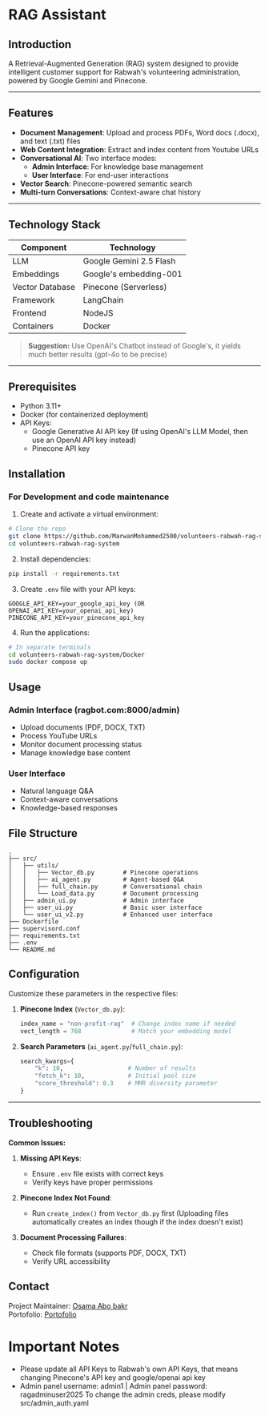 # RAG Assistant

## Introduction
A Retrieval-Augmented Generation (RAG) system designed to provide intelligent customer support for Rabwah's volunteering administration, powered by Google Gemini and Pinecone.

---

## Features

- **Document Management**: Upload and process PDFs, Word docs (.docx), and text (.txt) files
- **Web Content Integration**: Extract and index content from Youtube URLs
- **Conversational AI**: Two interface modes:
  - **Admin Interface**: For knowledge base management
  - **User Interface**: For end-user interactions
- **Vector Search**: Pinecone-powered semantic search
- **Multi-turn Conversations**: Context-aware chat history
---

## Technology Stack

| Component          | Technology                          |
|--------------------|-------------------------------------|
| LLM                | Google Gemini 2.5 Flash             |
| Embeddings         | Google's embedding-001              |
| Vector Database    | Pinecone (Serverless)               |
| Framework          | LangChain                           |
| Frontend           | NodeJS                              |
| Containers         | Docker                              |

> **Suggestion:** Use OpenAI's Chatbot instead of Google's, it yields much better results (gpt-4o to be precise)

---

## Prerequisites
- Python 3.11+
- Docker (for containerized deployment)
- API Keys:
  - Google Generative AI API key (If using OpenAI's LLM Model, then use an OpenAI API key instead)
  - Pinecone API key

## Installation

### For Development and code maintenance

1. Create and activate a virtual environment:
```bash
# Clone the repo
git clone https://github.com/MarwanMohammed2500/volunteers-rabwah-rag-system.git
cd volunteers-rabwah-rag-system
```

2. Install dependencies:
```bash
pip install -r requirements.txt
```

3. Create `.env` file with your API keys:
```env
GOOGLE_API_KEY=your_google_api_key (OR OPENAI_API_KEY=your_openai_api_key)
PINECONE_API_KEY=your_pinecone_api_key
```

4. Run the applications:
```bash
# In separate terminals
cd volunteers-rabwah-rag-system/Docker
sudo docker compose up
```

## Usage

### Admin Interface (ragbot.com:8000/admin)
- Upload documents (PDF, DOCX, TXT)
- Process YouTube URLs
- Monitor document processing status
- Manage knowledge base content

### User Interface
- Natural language Q&A
- Context-aware conversations
- Knowledge-based responses

## File Structure

```
.
├── src/
│   ├── utils/
│   │   ├── Vector_db.py        # Pinecone operations
│   │   ├── ai_agent.py         # Agent-based Q&A
│   │   ├── full_chain.py       # Conversational chain
│   │   └── Load_data.py        # Document processing
│   ├── admin_ui.py             # Admin interface
│   ├── user_ui.py              # Basic user interface
│   └── user_ui_v2.py           # Enhanced user interface
├── Dockerfile
├── supervisord.conf
├── requirements.txt
├── .env
└── README.md

```

## Configuration

Customize these parameters in the respective files:

1. **Pinecone Index** (`Vector_db.py`):
   ```python
   index_name = "non-profit-rag"  # Change index name if needed
   vect_length = 768              # Match your embedding model
   ```

2. **Search Parameters** (`ai_agent.py`/`full_chain.py`):
   ```python
   search_kwargs={
       "k": 10,                  # Number of results
       "fetch_k": 10,            # Initial pool size
       "score_threshold": 0.3    # MMR diversity parameter
   }
   ```

---

## Troubleshooting

**Common Issues:**

1. **Missing API Keys**:
   - Ensure `.env` file exists with correct keys
   - Verify keys have proper permissions

2. **Pinecone Index Not Found**:
   - Run `create_index()` from `Vector_db.py` first (Uploading files automatically creates an index though if the index doesn't exist)

3. **Document Processing Failures**:
   - Check file formats (supports PDF, DOCX, TXT)
   - Verify URL accessibility

## Contact
Project Maintainer: [Osama Abo bakr](mailto:osamaoabobakr12@gmail.com)  
Portofolio: [Portofolio](https://osama-abo-bakr.vercel.app/)

# Important Notes
- Please update all API Keys to Rabwah's own API Keys, that means changing Pinecone's API key and google/openai api key
- Admin panel username: admin1 | Admin panel password: ragadminuser2025
To change the admin creds, please modify src/admin_auth.yaml
